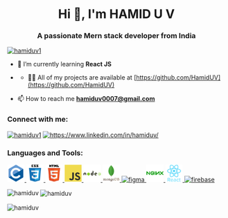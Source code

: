 <h1 align="center">Hi 👋, I'm HAMID U V</h1>
<h3 align="center">A passionate Mern stack developer from India</h3>

<p align="left"> <a href="https://twitter.com/hamiduv1" target="blank"><img src="https://img.shields.io/twitter/follow/hamiduv1?logo=twitter&style=for-the-badge" alt="hamiduv1" /></a> </p>

- 🌱 I’m currently learning **React JS**

- - 👨‍💻 All of my projects are available at [https://github.com/HamidUV](https://github.com/HamidUV)

- 📫 How to reach me **hamiduv0007@gmail.com**

<h3 align="left">Connect with me:</h3>
<p align="left">
<a href="https://twitter.com/hamiduv1" target="blank"><img align="center" src="https://raw.githubusercontent.com/rahuldkjain/github-profile-readme-generator/master/src/images/icons/Social/twitter.svg" alt="hamiduv1" height="30" width="40" /></a>
<a href="https://linkedin.com/in/https://www.linkedin.com/in/hamiduv/" target="blank"><img align="center" src="https://raw.githubusercontent.com/rahuldkjain/github-profile-readme-generator/master/src/images/icons/Social/linked-in-alt.svg" alt="https://www.linkedin.com/in/hamiduv/" height="30" width="40" /></a>
</p>

<h3 align="left">Languages and Tools:</h3>
<p align="left"> <a href="https://www.cprogramming.com/" target="_blank" rel="noreferrer"> <img src="https://raw.githubusercontent.com/devicons/devicon/master/icons/c/c-original.svg" alt="c" width="40" height="40"/> </a> <a href="https://www.w3schools.com/css/" target="_blank" rel="noreferrer"> <img src="https://raw.githubusercontent.com/devicons/devicon/master/icons/css3/css3-original-wordmark.svg" alt="css3" width="40" height="40"/> </a> <a href="https://www.w3.org/html/" target="_blank" rel="noreferrer"> <img src="https://raw.githubusercontent.com/devicons/devicon/master/icons/html5/html5-original-wordmark.svg" alt="html5" width="40" height="40"/> </a> <a href="https://developer.mozilla.org/en-US/docs/Web/JavaScript" target="_blank" rel="noreferrer"> <img src="https://raw.githubusercontent.com/devicons/devicon/master/icons/javascript/javascript-original.svg" alt="javascript" width="40" height="40"/> </a> <a href="https://nodejs.org" target="_blank" rel="noreferrer"> <img src="https://raw.githubusercontent.com/devicons/devicon/master/icons/nodejs/nodejs-original-wordmark.svg" alt="nodejs" width="40" height="40"/> </a>  <a href="https://www.mongodb.com/" target="_blank" rel="noreferrer"> <img src="https://raw.githubusercontent.com/devicons/devicon/master/icons/mongodb/mongodb-original-wordmark.svg" alt="mongodb" width="40" height="40"/> </a>  <a href="https://www.figma.com/" target="_blank" rel="noreferrer"> <img src="https://www.vectorlogo.zone/logos/figma/figma-icon.svg" alt="figma" width="40" height="40"/> </a>  <a href="https://www.nginx.com" target="_blank" rel="noreferrer"> <img src="https://raw.githubusercontent.com/devicons/devicon/master/icons/nginx/nginx-original.svg" alt="nginx" width="40" height="40"/> </a> <a href="https://reactjs.org/" target="_blank" rel="noreferrer"> <img src="https://raw.githubusercontent.com/devicons/devicon/master/icons/react/react-original-wordmark.svg" alt="react" width="40" height="40"/> </a> <a href="https://firebase.google.com/" target="_blank" rel="noreferrer"> <img src="https://www.vectorlogo.zone/logos/firebase/firebase-icon.svg" alt="firebase" width="40" height="40"/> </a> </p>

<p><img align="left" src="https://github-readme-stats.vercel.app/api/top-langs?username=hamiduv&show_icons=true&locale=en&layout=compact" alt="hamiduv" /></p>

<p>&nbsp;<img align="center" src="https://github-readme-stats.vercel.app/api?username=hamiduv&show_icons=true&locale=en" alt="hamiduv" /></p>

<p><img align="center" src="https://github-readme-streak-stats.herokuapp.com/?user=hamiduv&" alt="hamiduv" /></p>
